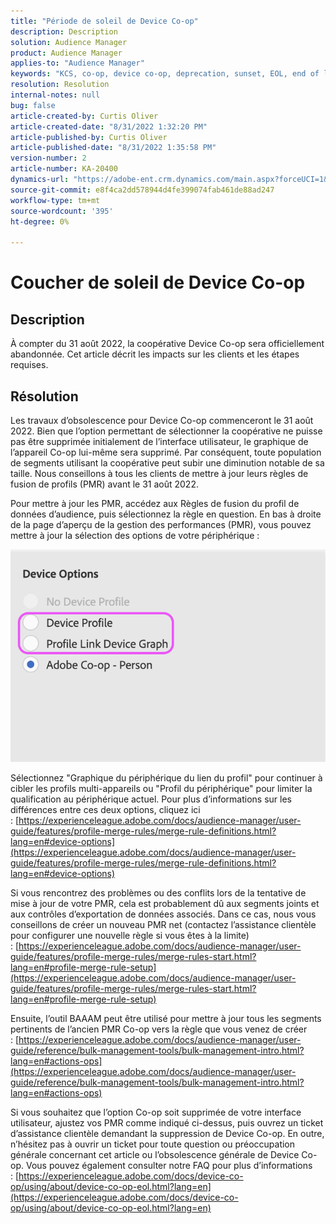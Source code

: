 ```yaml
---
title: "Période de soleil de Device Co-op"
description: Description
solution: Audience Manager
product: Audience Manager
applies-to: "Audience Manager"
keywords: "KCS, co-op, device co-op, deprecation, sunset, EOL, end of life, PMR, profile merge rule, device combinaison, device profile"
resolution: Resolution
internal-notes: null
bug: false
article-created-by: Curtis Oliver
article-created-date: "8/31/2022 1:32:20 PM"
article-published-by: Curtis Oliver
article-published-date: "8/31/2022 1:35:58 PM"
version-number: 2
article-number: KA-20400
dynamics-url: "https://adobe-ent.crm.dynamics.com/main.aspx?forceUCI=1&pagetype=entityrecord&etn=knowledgearticle&id=ce773d52-3129-ed11-9db1-0022480868ff"
source-git-commit: e8f4ca2dd578944d4fe399074fab461de88ad247
workflow-type: tm+mt
source-wordcount: '395'
ht-degree: 0%

---
```


# Coucher de soleil de Device Co-op

## Description

À compter du 31 août 2022, la coopérative Device Co-op sera officiellement abandonnée. Cet article décrit les impacts sur les clients et les étapes requises. 

## Résolution


Les travaux d’obsolescence pour Device Co-op commenceront le 31 août 2022. Bien que l’option permettant de sélectionner la coopérative ne puisse pas être supprimée initialement de l’interface utilisateur, le graphique de l’appareil Co-op lui-même sera supprimé. Par conséquent, toute population de segments utilisant la coopérative peut subir une diminution notable de sa taille. Nous conseillons à tous les clients de mettre à jour leurs règles de fusion de profils (PMR) avant le 31 août 2022.

Pour mettre à jour les PMR, accédez aux Règles de fusion du profil de données d’audience, puis sélectionnez la règle en question. En bas à droite de la page d’aperçu de la gestion des performances (PMR), vous pouvez mettre à jour la sélection des options de votre périphérique :

![](assets/29cf3d52-d61f-ed11-b83e-0022480868ff.png)

Sélectionnez &quot;Graphique du périphérique du lien du profil&quot; pour continuer à cibler les profils multi-appareils ou &quot;Profil du périphérique&quot; pour limiter la qualification au périphérique actuel. Pour plus d’informations sur les différences entre ces deux options, cliquez ici : [https://experienceleague.adobe.com/docs/audience-manager/user-guide/features/profile-merge-rules/merge-rule-definitions.html?lang=en#device-options](https://experienceleague.adobe.com/docs/audience-manager/user-guide/features/profile-merge-rules/merge-rule-definitions.html?lang=en#device-options)

Si vous rencontrez des problèmes ou des conflits lors de la tentative de mise à jour de votre PMR, cela est probablement dû aux segments joints et aux contrôles d’exportation de données associés. Dans ce cas, nous vous conseillons de créer un nouveau PMR net (contactez l’assistance clientèle pour configurer une nouvelle règle si vous êtes à la limite) : [https://experienceleague.adobe.com/docs/audience-manager/user-guide/features/profile-merge-rules/merge-rules-start.html?lang=en#profile-merge-rule-setup](https://experienceleague.adobe.com/docs/audience-manager/user-guide/features/profile-merge-rules/merge-rules-start.html?lang=en#profile-merge-rule-setup)

Ensuite, l’outil BAAAM peut être utilisé pour mettre à jour tous les segments pertinents de l’ancien PMR Co-op vers la règle que vous venez de créer : [https://experienceleague.adobe.com/docs/audience-manager/user-guide/reference/bulk-management-tools/bulk-management-intro.html?lang=en#actions-ops](https://experienceleague.adobe.com/docs/audience-manager/user-guide/reference/bulk-management-tools/bulk-management-intro.html?lang=en#actions-ops)

Si vous souhaitez que l’option Co-op soit supprimée de votre interface utilisateur, ajustez vos PMR comme indiqué ci-dessus, puis ouvrez un ticket d’assistance clientèle demandant la suppression de Device Co-op. En outre, n’hésitez pas à ouvrir un ticket pour toute question ou préoccupation générale concernant cet article ou l’obsolescence générale de Device Co-op. Vous pouvez également consulter notre FAQ pour plus d’informations : [https://experienceleague.adobe.com/docs/device-co-op/using/about/device-co-op-eol.html?lang=en](https://experienceleague.adobe.com/docs/device-co-op/using/about/device-co-op-eol.html?lang=en)
